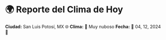 # 🌍 Reporte del Clima de Hoy

**Ciudad:** San Luis Potosí, MX 🌐
**Clima:** 🌈 Muy nuboso
**Fecha:** 📅 04, 12, 2024 🚀
